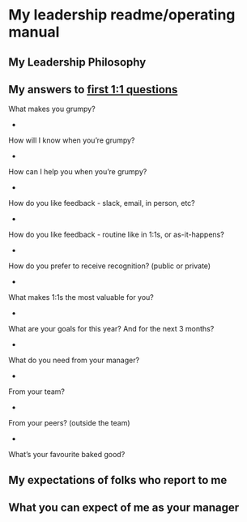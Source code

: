 # My leadership readme/operating manual



## My Leadership Philosophy 


## My answers to [first 1:1 questions](http://larahogan.me/blog/first-one-on-one-questions/ "What to ask in the first 1:1")
 

What makes you grumpy?

- 

How will I know when you’re grumpy?

- 


How can I help you when you’re grumpy?

- 


How do you like feedback - slack, email, in person, etc?

- 

How do you like feedback - routine like in 1:1s, or as-it-happens?

- 


How do you prefer to receive recognition? (public or private)

- 


What makes 1:1s the most valuable for you?

- 


What are your goals for this year? And for the next 3 months?

- 

What do you need from your manager?

- 

From your team?

- 

From your peers? (outside the team)

- 

What’s your favourite baked good?


## My expectations of folks who report to me


## What you can expect of me as your manager



